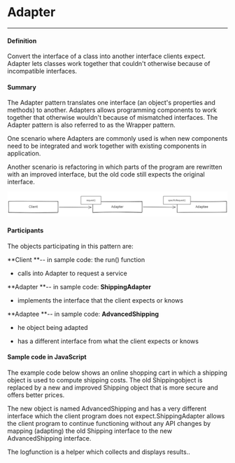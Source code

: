 # Adapter

---

#### Definition

Convert the interface of a class into another interface clients expect. Adapter lets classes work together that couldn't otherwise because of incompatible interfaces.

#### Summary

The Adapter pattern translates one interface \(an object's properties and methods\) to another. Adapters allows programming components to work together that otherwise wouldn't because of mismatched interfaces. The Adapter pattern is also referred to as the Wrapper pattern.

One scenario where Adapters are commonly used is when new components need to be integrated and work together with existing components in application.

Another scenario is refactoring in which parts of the program are rewritten with an improved interface, but the old code still expects the original interface.

![](/assets/adapter.png)

#### Participants

The objects participating in this pattern are:

**Client **-- in sample code: the run\(\) function

* calls into Adapter to request a service

**Adapter **-- in sample code: **ShippingAdapter**

* implements the interface that the client expects or knows

**Adaptee **-- in sample code: **AdvancedShipping**

* he object being adapted

* has a different interface from what the client expects or knows

#### 

#### Sample code in JavaScript

The example code below shows an online shopping cart in which a shipping object is used to compute shipping costs. The old Shippingobject is replaced by a new and improved Shipping object that is more secure and offers better prices.

The new object is named AdvancedShipping and has a very different interface which the client program does not expect.ShippingAdapter allows the client program to continue functioning without any API changes by mapping \(adapting\) the old Shipping interface to the new AdvancedShipping interface.

The logfunction is a helper which collects and displays results..

```js

```

#### 



